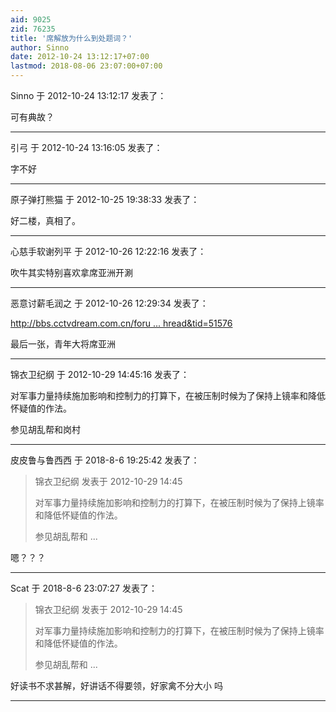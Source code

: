 ```yaml
---
aid: 9025
zid: 76235
title: '席解放为什么到处题词？'
author: Sinno
date: 2012-10-24 13:12:17+07:00
lastmod: 2018-08-06 23:07:00+07:00
---
```


Sinno 于 2012-10-24 13:12:17 发表了：

可有典故？

---------

引弓 于 2012-10-24 13:16:05 发表了：

字不好

---------

原子弹打熊猫 于 2012-10-25 19:38:33 发表了：

好二楼，真相了。

---------

心慈手软谢列平 于 2012-10-26 12:22:16 发表了：

吹牛其实特别喜欢拿席亚洲开涮

---------

恶意讨薪毛润之 于 2012-10-26 12:29:34 发表了：

[http://bbs.cctvdream.com.cn/foru ... hread&tid=51576](http://bbs.cctvdream.com.cn/forum.php?mod=viewthread&tid=51576)

最后一张，青年大将席亚洲

---------

锦衣卫纪纲 于 2012-10-29 14:45:16 发表了：

对军事力量持续施加影响和控制力的打算下，在被压制时候为了保持上镜率和降低怀疑值的作法。

参见胡乱帮和岗村

---------

皮皮鲁与鲁西西 于 2018-8-6 19:25:42 发表了：

> 锦衣卫纪纲 发表于 2012-10-29 14:45
> 
> 对军事力量持续施加影响和控制力的打算下，在被压制时候为了保持上镜率和降低怀疑值的作法。
> 
> 参见胡乱帮和 ...



嗯？？？

---------

Scat 于 2018-8-6 23:07:27 发表了：

> 锦衣卫纪纲 发表于 2012-10-29 14:45
> 
> 对军事力量持续施加影响和控制力的打算下，在被压制时候为了保持上镜率和降低怀疑值的作法。
> 
> 参见胡乱帮和 ...



好读书不求甚解，好讲话不得要领，好家禽不分大小 吗

---------

